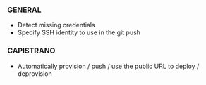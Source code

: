### GENERAL
* Detect missing credentials
* Specify SSH identity to use in the git push

### CAPISTRANO
* Automatically provision / push / use the public URL to deploy / deprovision

